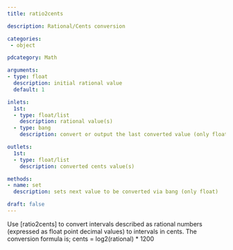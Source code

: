 ```yaml
---
title: ratio2cents

description: Rational/Cents conversion

categories:
 - object

pdcategory: Math

arguments:
- type: float
  description: initial rational value
  default: 1

inlets:
  1st:
  - type: float/list
    description: rational value(s)
  - type: bang
    description: convert or output the last converted value (only float)

outlets:
  1st:
  - type: float/list
    description: converted cents value(s)

methods:
- name: set
  description: sets next value to be converted via bang (only float)

draft: false
---
```


Use [ratio2cents] to convert intervals described as rational numbers (expressed as float point decimal values) to intervals in cents. The conversion formula is;
cents = log2(rational) * 1200